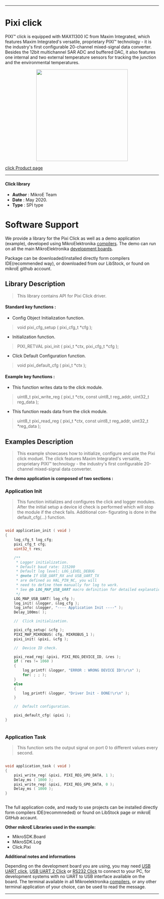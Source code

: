 
---
# Pixi click

PIXI™ click is equipped with MAX11300 IC from Maxim Integrated, which features Maxim Integrated's versatile, proprietary PIXI™ technology - it is the industry's first configurable 20-channel mixed-signal data converter. Besides the 12bit multichannel SAR ADC and buffered DAC, it also features one internal and two external temperature sensors for tracking the junction and the environmental temperatures.

<p align="center">
  <img src="https://download.mikroe.com/images/click_for_ide/pixi_click.png" height=300px>
</p>

[click Product page](https://www.mikroe.com/pixi-click)

---


#### Click library 

- **Author**        : MikroE Team
- **Date**          : May 2020.
- **Type**          : SPI type


# Software Support

We provide a library for the Pixi Click 
as well as a demo application (example), developed using MikroElektronika 
[compilers](https://shop.mikroe.com/compilers). 
The demo can run on all the main MikroElektronika [development boards](https://shop.mikroe.com/development-boards).

Package can be downloaded/installed directly form compilers IDE(recommended way), or downloaded from our LibStock, or found on mikroE github account. 

## Library Description

> This library contains API for Pixi Click driver.

#### Standard key functions :

- Config Object Initialization function.
> void pixi_cfg_setup ( pixi_cfg_t *cfg ); 
 
- Initialization function.
> PIXI_RETVAL pixi_init ( pixi_t *ctx, pixi_cfg_t *cfg );

- Click Default Configuration function.
> void pixi_default_cfg ( pixi_t *ctx );


#### Example key functions :

- This function writes data to the click module.
> uint8_t pixi_write_reg ( pixi_t *ctx, const uint8_t reg_addr, uint32_t reg_data );
 
- This function reads data from the click module.
> uint8_t pixi_read_reg ( pixi_t *ctx, const uint8_t reg_addr, uint32_t *reg_data );

## Examples Description

> This example showcases how to initialize, configure and use the Pixi click moduel. The click
  features Maxim Integrated's versatile, proprietary PIXI™ technology - the industry's first
  configurable 20-channel mixed-signal data converter. 

**The demo application is composed of two sections :**

### Application Init 

> This function initializes and configures the click and logger modules. After the initial setup
  a device id check is performed which will stop the module if the check fails. Additional con-
  figurating is done in the default_cfg(...) function. 

```c

void application_init ( void )
{
    log_cfg_t log_cfg;
    pixi_cfg_t cfg;
    uint32_t res;

    /** 
     * Logger initialization.
     * Default baud rate: 115200
     * Default log level: LOG_LEVEL_DEBUG
     * @note If USB_UART_RX and USB_UART_TX 
     * are defined as HAL_PIN_NC, you will 
     * need to define them manually for log to work. 
     * See @b LOG_MAP_USB_UART macro definition for detailed explanation.
     */
    LOG_MAP_USB_UART( log_cfg );
    log_init( &logger, &log_cfg );
    log_info( &logger, "---- Application Init ----" );
    Delay_100ms( );

    //  Click initialization.

    pixi_cfg_setup( &cfg );
    PIXI_MAP_MIKROBUS( cfg, MIKROBUS_1 );
    pixi_init( &pixi, &cfg );

    //  Device ID check.

    pixi_read_reg( &pixi, PIXI_REG_DEVICE_ID, &res );
    if ( res != 1060 )
    {
        log_printf( &logger, "ERROR : WRONG DEVICE ID!\r\n" );
        for( ; ; );
    }
    else
    {
        log_printf( &logger, "Driver Init - DONE!\r\n" );
    }

    //  Default configuration.

    pixi_default_cfg( &pixi );
}
  
```

### Application Task

> This function sets the output signal on port 0 to different values every second. 

```c

void application_task ( void )
{
    pixi_write_reg( &pixi, PIXI_REG_GPO_DATA, 1 );
    Delay_ms ( 1000 );
    pixi_write_reg( &pixi, PIXI_REG_GPO_DATA, 0 );
    Delay_ms ( 1000 );
}
  

```

The full application code, and ready to use projects can be  installed directly form compilers IDE(recommneded) or found on LibStock page or mikroE GitHub accaunt.

**Other mikroE Libraries used in the example:** 

- MikroSDK.Board
- MikroSDK.Log
- Click.Pixi

**Additional notes and informations**

Depending on the development board you are using, you may need 
[USB UART click](https://shop.mikroe.com/usb-uart-click), 
[USB UART 2 Click](https://shop.mikroe.com/usb-uart-2-click) or 
[RS232 Click](https://shop.mikroe.com/rs232-click) to connect to your PC, for 
development systems with no UART to USB interface available on the board. The 
terminal available in all Mikroelektronika 
[compilers](https://shop.mikroe.com/compilers), or any other terminal application 
of your choice, can be used to read the message.



---
